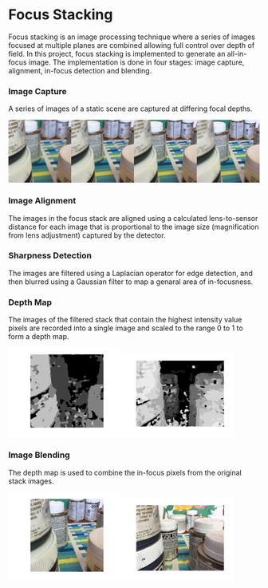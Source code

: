 # Focus Stacking
Focus stacking is an image processing technique where a series of images focused at multiple planes are combined allowing full control over depth of field. In this project, focus stacking is implemented to generate an all-in-focus image. The implementation is done in four stages: image capture, alignment, in-focus detection and blending.

### Image Capture
A series of images of a static scene are captured at differing focal depths.

![Focus stack images](/images/focus_stack.png)

### Image Alignment
The images in the focus stack are aligned using a calculated lens-to-sensor distance for each image that is proportional to the image size (magnification from lens adjustment) captured by the detector.

### Sharpness Detection
The images are filtered using a Laplacian operator for edge detection, and then blurred using a Gaussian filter to map a genaral area of in-focusness.

### Depth Map
The images of the filtered stack that contain the highest intensity value pixels are recorded into a single image and scaled to the range 0 to 1 to form a depth map.

<img src="/images/depth_map01.jpg" alt="Depth map 4 images" width="45%"><img src="/images/depth_map02.jpg" alt="Depth map 12 images" width="45%">

### Image Blending
The depth map is used to combine the in-focus pixels from the original stack images.

<img src="/images/all_in_focus01.jpg" alt="All in focus 4 images" width="45%"><img src="/images/all_in_focus02.jpg" alt="All in focus 12 images" width="45%">
